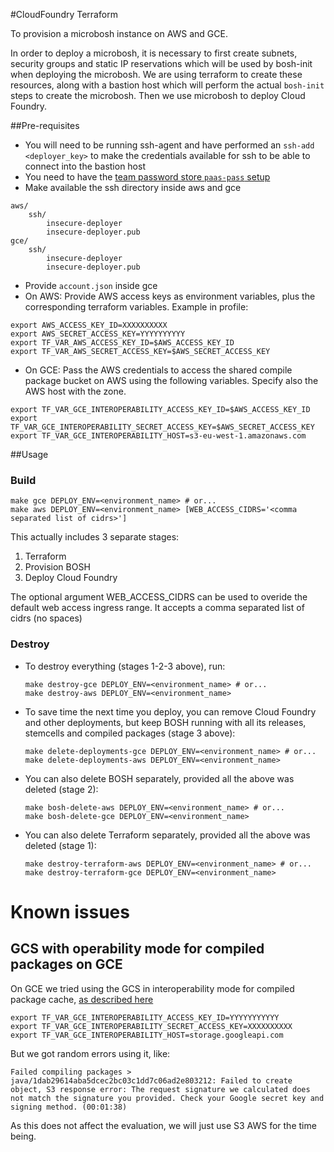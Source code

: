 #CloudFoundry Terraform

To provision a microbosh instance on AWS and GCE.

In order to deploy a microbosh, it is necessary to first create subnets, security groups and static IP reservations which will be used by bosh-init when deploying the microbosh. We are using terraform to create these resources, along with a bastion host which will perform the actual `bosh-init` steps to create the microbosh. Then we use microbosh to deploy Cloud Foundry.

##Pre-requisites

* You will need to be running ssh-agent and have performed an `ssh-add <deployer_key>` to make the credentials available for ssh to be able to connect into the bastion host
* You need to have the [team password store `paas-pass` setup](https://github.gds/multicloudpaas/credentials)
* Make available the ssh directory inside aws and gce

```
aws/
    ssh/
        insecure-deployer
        insecure-deployer.pub
gce/
    ssh/
        insecure-deployer
        insecure-deployer.pub
```
* Provide `account.json` inside gce
* On AWS: Provide AWS access keys as environment variables, plus the corresponding terraform variables. Example in profile:

```
export AWS_ACCESS_KEY_ID=XXXXXXXXXX
export AWS_SECRET_ACCESS_KEY=YYYYYYYYYY
export TF_VAR_AWS_ACCESS_KEY_ID=$AWS_ACCESS_KEY_ID
export TF_VAR_AWS_SECRET_ACCESS_KEY=$AWS_SECRET_ACCESS_KEY
```

* On GCE: Pass the AWS credentials to access the shared compile package bucket
  on AWS using the following variables. Specify also the AWS host with the zone.

```
export TF_VAR_GCE_INTEROPERABILITY_ACCESS_KEY_ID=$AWS_ACCESS_KEY_ID
export TF_VAR_GCE_INTEROPERABILITY_SECRET_ACCESS_KEY=$AWS_SECRET_ACCESS_KEY
export TF_VAR_GCE_INTEROPERABILITY_HOST=s3-eu-west-1.amazonaws.com
```

##Usage
### Build
```
make gce DEPLOY_ENV=<environment_name> # or...
make aws DEPLOY_ENV=<environment_name> [WEB_ACCESS_CIDRS='<comma separated list of cidrs>']
```

This actually includes 3 separate stages:

1. Terraform
2. Provision BOSH
3. Deploy Cloud Foundry

The optional argument WEB_ACCESS_CIDRS can be used to overide the default web access ingress range. It accepts a comma separated list of cidrs (no spaces)

### Destroy

* To destroy everything (stages 1-2-3 above), run:

    ```
    make destroy-gce DEPLOY_ENV=<environment_name> # or...
    make destroy-aws DEPLOY_ENV=<environment_name>
    ```
* To save time the next time you deploy, you can remove Cloud Foundry and other deployments, but keep BOSH running with all its releases, stemcells and compiled packages (stage 3 above):

    ```
    make delete-deployments-gce DEPLOY_ENV=<environment_name> # or...
    make delete-deployments-aws DEPLOY_ENV=<environment_name>
    ```
* You can also delete BOSH separately, provided all the above was deleted (stage 2):

    ```
    make bosh-delete-aws DEPLOY_ENV=<environment_name> # or...
    make bosh-delete-gce DEPLOY_ENV=<environment_name>
    ```

* You can also delete Terraform separately, provided all the above was deleted (stage 1):

    ```
    make destroy-terraform-aws DEPLOY_ENV=<environment_name> # or...
    make destroy-terraform-gce DEPLOY_ENV=<environment_name>
    ```

Known issues
============

GCS with operability mode for compiled packages on GCE
-------------------------------------------------------

On GCE we tried using the GCS in interoperability
mode for compiled package cache, [as described here](https://cloud.google.com/storage/docs/migrating)

```
export TF_VAR_GCE_INTEROPERABILITY_ACCESS_KEY_ID=YYYYYYYYYYY
export TF_VAR_GCE_INTEROPERABILITY_SECRET_ACCESS_KEY=XXXXXXXXXX
export TF_VAR_GCE_INTEROPERABILITY_HOST=storage.googleapi.com
```

But we got random errors using it, like:

```
Failed compiling packages > java/1dab29614aba5dcec2bc03c1dd7c06ad2e803212: Failed to create object, S3 response error: The request signature we calculated does not match the signature you provided. Check your Google secret key and signing method. (00:01:38)
```

As this does not affect the evaluation, we will just use S3 AWS for the time being.
